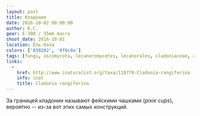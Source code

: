 ```yaml
---
layout: post
title: Кладония
date: 2016-10-02 00:00:00
author: К.С.
gear: E-300 / 35mm macro
shoot_date: 2016-10-01
location: Ёль-база
colors: ['030202', '0f0c0a']
tags: [fungi, ascomycota, lecanoromycetes, lecanorales, cladoniaceae, cladonia, rangiferina, cladonia rangiferina abbayesii]
links:
  -
    href: http://www.inaturalist.org/taxa/119778-Cladonia-rangiferina
    info: inat
    title: Cladonia rangiferina
---
```


За границей кладонии называют фейскими чашками (_pixie cups_), вероятно -- из-за вот этих самых конструкций.

